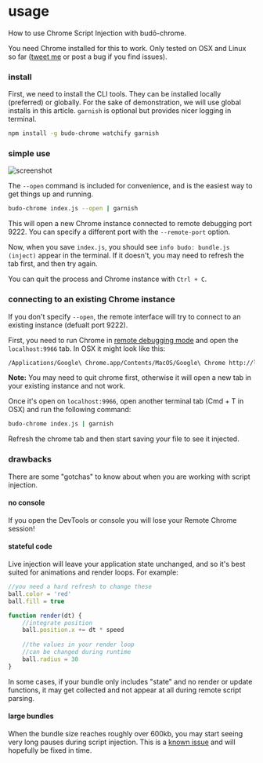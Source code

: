 # usage

How to use Chrome Script Injection with budō-chrome.

You need Chrome installed for this to work. Only tested on OSX and Linux so far ([tweet me](https://twitter.com/mattdesl) or post a bug if you find issues). 

### install

First, we need to install the CLI tools. They can be installed locally (preferred) or globally. For the sake of demonstration, we will use global installs in this article. `garnish` is optional but provides nicer logging in terminal.

```sh
npm install -g budo-chrome watchify garnish
```

### simple use

![screenshot](http://i.imgur.com/LJP7d9I.png)

The `--open` command is included for convenience, and is the easiest way to get things up and running.

```sh
budo-chrome index.js --open | garnish
```

This will open a new Chrome instance connected to remote debugging port 9222. You can specify a different port with the `--remote-port` option.

Now, when you save `index.js`, you should see `info budo: bundle.js (inject)` appear in the terminal. If it doesn't, you may need to refresh the tab first, and then try again.

You can quit the process and Chrome instance with `Ctrl + C`.

### connecting to an existing Chrome instance

If you don't specify `--open`, the remote interface will try to connect to an existing instance (defualt port 9222). 

First, you need to run Chrome in [remote debugging mode](http://www.chromium.org/developers/how-tos/run-chromium-with-flags) and open the `localhost:9966` tab. In OSX it might look like this:

```sh
/Applications/Google\ Chrome.app/Contents/MacOS/Google\ Chrome http://localhost:9966/ --remote-debugging-port=9222
```

**Note:** You may need to quit chrome first, otherwise it will open a new tab in your existing instance and not work.

Once it's open on `localhost:9966`, open another terminal tab (Cmd + T in OSX) and run the following command:

```sh
budo-chrome index.js | garnish
```

Refresh the chrome tab and then start saving your file to see it injected.

### drawbacks

There are some "gotchas" to know about when you are working with script injection.

#### no console

If you open the DevTools or console you will lose your Remote Chrome session! 

#### stateful code

Live injection will leave your application state unchanged, and so it's best suited for animations and render loops. For example:

```js
//you need a hard refresh to change these
ball.color = 'red'
ball.fill = true

function render(dt) {
    //integrate position
    ball.position.x += dt * speed
    
    //the values in your render loop
    //can be changed during runtime
    ball.radius = 30
}
```

In some cases, if your bundle only includes "state" and no render or update functions, it may get collected and not appear at all during remote script parsing. 

#### large bundles

When the bundle size reaches roughly over 600kb, you may start seeing very long pauses during script injection. This is a [known issue](https://code.google.com/p/v8/issues/detail?id=3894&q=liveedit&colspec=ID%20Type%20Status%20Priority%20Owner%20Summary%20HW%20OS%20Area%20Stars) and will hopefully be fixed in time. 